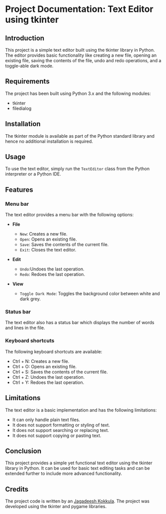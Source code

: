 # Project Documentation: Text Editor using tkinter

## Introduction
This project is a simple text editor built using the tkinter library in Python. The editor provides basic functionality like creating a new file, opening an existing file, saving the contents of the file, undo and redo operations, and a toggle-able dark mode.

## Requirements
The project has been built using Python 3.x and the following modules:

- tkinter
- filedialog

## Installation

The tkinter module is available as part of the Python standard library and hence no additional installation is required.

## Usage

To use the text editor, simply run the `TextEditor` class from the Python interpreter or a Python IDE.

## Features
### Menu bar
The text editor provides a menu bar with the following options:

- **File**
  - `New`: Creates a new file.
  - `Open`: Opens an existing file.
  - `Save`: Saves the contents of the current file.
  - `Exit`: Closes the text editor.

- **Edit**
  - `Undo`:Undoes the last operation.
  -  `Redo`: Redoes the last operation.
 
- **View**
  - `Toggle Dark Mode`: Toggles the background color between white and dark grey.

### Status bar
The text editor also has a status bar which displays the number of words and lines in the file.

### Keyboard shortcuts
The following keyboard shortcuts are available:

- Ctrl + N: Creates a new file.
- Ctrl + O: Opens an existing file.
- Ctrl + S: Saves the contents of the current file.
- Ctrl + Z: Undoes the last operation.
- Ctrl + Y: Redoes the last operation.
## Limitations
The text editor is a basic implementation and has the following limitations:

- It can only handle plain text files.
- It does not support formatting or styling of text.
- It does not support searching or replacing text.
- It does not support copying or pasting text.
## Conclusion
This project provides a simple yet functional text editor using the tkinter library in Python. It can be used for basic text editing tasks and can be extended further to include more advanced functionality.


## Credits
The project code is written by an  [Jagadeesh Kokkula](https://www.linkedin.com/in/jagadeeshkokkula/ "Jagadeesh Kokkula"). The project was developed using the tkinter and pygame libraries.


